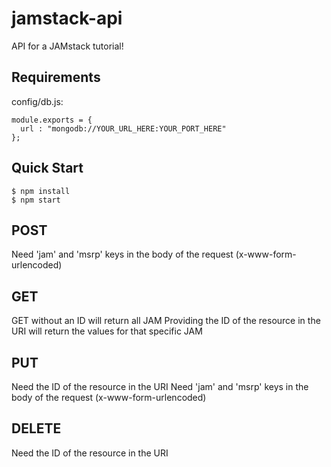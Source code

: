 # jamstack-api
API for a JAMstack tutorial!

## Requirements

config/db.js:
```
module.exports = {
  url : "mongodb://YOUR_URL_HERE:YOUR_PORT_HERE"
};
```

## Quick Start
```
$ npm install
$ npm start
```

## POST
Need 'jam' and 'msrp' keys in the body of the request (x-www-form-urlencoded)

## GET
GET without an ID will return all JAM
Providing the ID of the resource in the URI will return the values for that specific JAM

## PUT
Need the ID of the resource in the URI
Need 'jam' and 'msrp' keys in the body of the request (x-www-form-urlencoded)

## DELETE
Need the ID of the resource in the URI